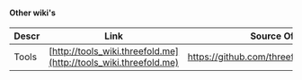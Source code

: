 
#### Other wiki's

Descr | Link | Source Of Info
---------|----------|---------
 Tools | [http://tools_wiki.threefold.me](http://tools_wiki.threefold.me) | https://github.com/threefoldfoundation/tools
